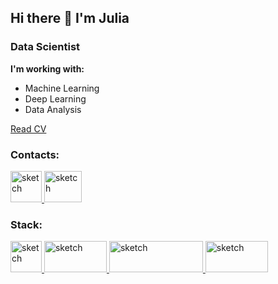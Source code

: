 ## Hi there 👋 I'm Julia
### Data Scientist

<b> I'm working with:</b>

<ul>
 <li>Machine Learning</li>
 <li>Deep Learning</li>
 <li>Data Analysis</li>
</ul>

<a href="https://drive.google.com/file/d/1EXZM4Xdi-17WquGbpEFKTDi4sbfM01yZ/view?usp=sharing">Read CV</a>

### Contacts:

<a href="https://t.me/re8rova" Target="_blank"><img src="https://sun9-54.userapi.com/impg/GJ75A7jGdo7eLubEl8lim9W56rY-w-wb7hs2ig/ndhYQDlvz50.jpg?size=168x164&quality=95&sign=ef36c0673f0649ea8a57e8206f6bc717&type=album" alt="sketch" width=50 height=50>  </a>
<a href="mailto:juliarebrova1@gmail.com"><img src="https://sun9-32.userapi.com/impg/mtrb_THhb5Rp-Mj98liKtS_V0U87AUTrMuvt8g/9D1dKE64Kis.jpg?size=218x165&quality=95&sign=4be3e7415461d27ce8870ec681a9e495&type=album" alt="sketch" width=60 height=50> </a>




### Stack:
<a href="https://docs.python.org/3/"><img src="https://sun9-53.userapi.com/impg/Yen-WwUi6zPS_mSrC8WNEpXIN9PhLJUYcFoXYg/oWnJy0y2cpQ.jpg?size=440x443&quality=95&sign=faebc7c455333df59fb4085ce7fc5c69&type=album" alt="sketch" width=50 height=50> </a>
<a href="https://www.sql.ru/docs/"><img src="https://sun9-66.userapi.com/impg/dnkx4ul18iNfr6myaaIr2gdO2kyCDUdUfOTkig/eCZZFr7Tpuw.jpg?size=677x277&quality=95&sign=ef623766ff8ca7782162dbf593d4b8cf&type=album" alt="sketch" width=100 height=50> </a>
<a href="https://pytorch.org"><img src="https://sun9-75.userapi.com/impg/7hL23FSV0tNIth-n5gx0-_3hz_uMX5LEE1BoPw/FLEcfl0Nlvc.jpg?size=636x157&quality=95&sign=522100fa6a82bf784e70fd647350d56d&type=album" alt="sketch" width=150 height=50> </a>
<a href="https://keras.io"><img src="https://sun9-77.userapi.com/impg/NyDQUHu5jogwYCyfjLi_A3ubUMZf2yH0yQLTzQ/PqeP9flRl-Y.jpg?size=950x450&quality=95&sign=f97962cc6978a1d3d8cdec0d9f3f9027&type=album" alt="sketch" width=100 height=50> </a>

<!-- <a href="https://pandas.pydata.org/docs/"><img src="https://sun9-14.userapi.com/impg/lQFbyGN1RhLIC7aGjmYwrhHA-v3agk3AYC9e9Q/bcemsdZ_Yck.jpg?size=2367x939&quality=95&sign=dc3266752b1828650a9c99b6c12b96cb&type=album" alt="sketch" width=100 height=50> </a>
<a href="https://numpy.org"><img src="https://sun9-82.userapi.com/impg/doKqKq9PwayHUCWcI30-jhn3N_AYvbJIiSlN5w/EFG1y_TqksA.jpg?size=636x263&quality=95&sign=8eccc15e59fe8832ea6ce79df6eef3bb&type=album" alt="sketch" width=100 height=50> </a>
<a href="https://scikit-learn.org/stable/"><img src="https://sun9-29.userapi.com/impg/eP_37AH3eWKPoHumACFOKEJ2GDTfi9JCkVm1sA/wRmKC8wbX3E.jpg?size=611x332&quality=95&sign=fee42c3e3e7efeaa53adff28f5a77ed1&type=album" alt="sketch" width=100 height=50> </a>
<a href="https://matplotlib.org"><img src="https://sun9-83.userapi.com/impg/wqN7Twnykf57DyAbsCgPApgQqXVZNSizLWR_4Q/CCrkE50t6Qk.jpg?size=2258x459&quality=95&sign=7b549da7180ff9ba7ce01a37ed0e3a17&type=album" alt="sketch" width=150 height=50> </a>
<a href="https://mediapipe.dev"><img src="https://sun9-84.userapi.com/impg/ILn9XG8C9mp-j_057-jzhkYFc0FOkVK_Qrd1aA/M9ksyN9cLXw.jpg?size=1120x304&quality=95&sign=7beea19f755ce31346738dbf1baece9c&type=album" alt="sketch" width=150 height=50> </a> -->





<!--
**JuliaRebrova/JuliaRebrova** is a ✨ _special_ ✨ repository because its `README.md` (this file) appears on your GitHub profile.

Here are some ideas to get you started:

- 🔭 I’m currently working on ...
- 🌱 I’m currently learning ...
- 👯 I’m looking to collaborate on ...
- 🤔 I’m looking for help with ...
- 💬 Ask me about ...
- 📫 How to reach me: ...
- 😄 Pronouns: ...
- ⚡ Fun fact: ...
-->
